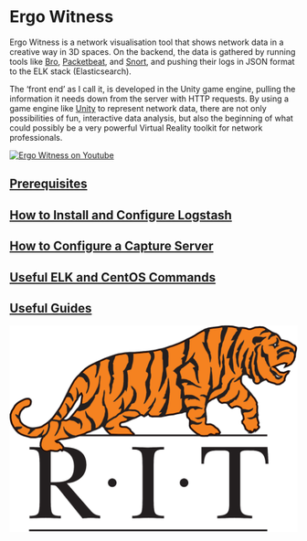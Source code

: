 # Ergo Witness
Ergo Witness is a network visualisation tool that shows network data in a creative way in 3D spaces. On the backend, the data is gathered by running tools like [Bro](https://www.bro.org/), [Packetbeat](https://www.elastic.co/products/beats/packetbeat), and [Snort](https://www.snort.org/), and pushing their logs in JSON format to the ELK stack (Elasticsearch). 

The ‘front end’ as I call it, is developed in the Unity game engine, pulling the information it needs down from the server with HTTP requests. By using a game engine like [Unity](https://unity3d.com/) to represent network data, there are not only possibilities of fun, interactive data analysis, but also the beginning of what could possibly be a very powerful Virtual Reality toolkit for network  professionals. 


[![Ergo Witness on Youtube](https://img.youtube.com/vi/UZcHY_7BzZY/0.jpg)](https://www.youtube.com/watch?v=UZcHY_7BzZY)

## [Prerequisites](prereqs.md)
## [How to Install and Configure Logstash](install_logstash.md)
## [How to Configure a Capture Server](captureServer.md)

## [Useful ELK and CentOS Commands](usefulELK.md)
## [Useful Guides](guides.md)



<img src="pictures/rit_logo_transparent.gif" alt="RIT tiger"/>
